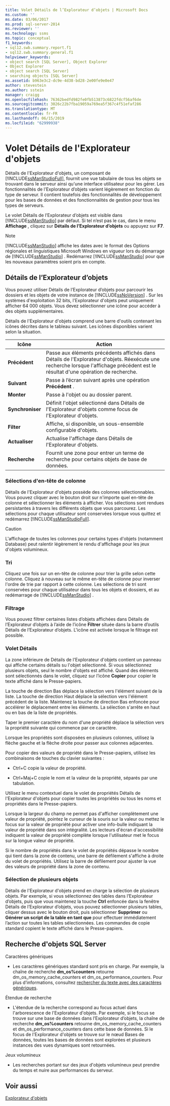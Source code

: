 ```yaml
---
title: Volet Détails de l’Explorateur d’objets | Microsoft Docs
ms.custom: ''
ms.date: 03/06/2017
ms.prod: sql-server-2014
ms.reviewer: ''
ms.technology: ssms
ms.topic: conceptual
f1_keywords:
- sql12.swb.summary.report.f1
- sql12.swb.summary.general.f1
helpviewer_keywords:
- object search [SQL Server], Object Explorer
- Object Explorer
- object search [SQL Server]
- searching objects [SQL Server]
ms.assetid: b963e3c2-dc9e-4d38-bd28-2e00fe9e0e47
author: stevestein
ms.author: sstein
manager: craigg
ms.openlocfilehash: 76362bedfd982fe0fb513873c6822fdcf56af6de
ms.sourcegitcommit: 3026c22b7fba19059a769ea5f367c4f51efaf286
ms.translationtype: MT
ms.contentlocale: fr-FR
ms.lasthandoff: 06/15/2019
ms.locfileid: "62999938"
---
```

# <a name="object-explorer-details-pane"></a>Volet Détails de l'Explorateur d'objets
  Détails de l'Explorateur d'objets, un composant de [!INCLUDE[ssManStudioFull](../../includes/ssmanstudiofull-md.md)], fournit une vue tabulaire de tous les objets se trouvant dans le serveur ainsi qu'une interface utilisateur pour les gérer. Les fonctionnalités de l’Explorateur d’objets varient légèrement en fonction du type de serveur. Il contient toutefois des fonctionnalités de développement pour les bases de données et des fonctionnalités de gestion pour tous les types de serveurs.  
  
 Le volet Détails de l’Explorateur d’objets est visible dans [!INCLUDE[ssManStudio](../../includes/ssmanstudio-md.md)] par défaut. Si tel n’est pas le cas, dans le menu **Affichage** , cliquez sur **Détails de l’Explorateur d’objets** ou appuyez sur **F7**.  
  
> [!NOTE]  
>  [!INCLUDE[ssManStudio](../../includes/ssmanstudio-md.md)] affiche les dates avec le format des Options régionales et linguistiques Microsoft Windows en vigueur lors du démarrage de [!INCLUDE[ssManStudio](../../includes/ssmanstudio-md.md)] . Redémarrez [!INCLUDE[ssManStudio](../../includes/ssmanstudio-md.md)] pour que les nouveaux paramètres soient pris en compte.  
  
## <a name="object-explorer-details"></a>Détails de l’Explorateur d’objets  
 Vous pouvez utiliser Détails de l’Explorateur d’objets pour parcourir les dossiers et les objets de votre instance de [!INCLUDE[ssNoVersion](../../includes/ssnoversion-md.md)] . Sur les systèmes d'exploitation 32 bits, l'Explorateur d'objets peut uniquement afficher 64 000 objets. Vous devez sélectionner une icône pour accéder à des objets supplémentaires.  
  
 Détails de l'Explorateur d'objets comprend une barre d'outils contenant les icônes décrites dans le tableau suivant. Les icônes disponibles varient selon la situation.  
  
|Icône|Action|  
|----------|------------|  
|**Précédent**|Passe aux éléments précédents affichés dans Détails de l'Explorateur d'objets. Réexécute une recherche lorsque l'affichage précédent est le résultat d'une opération de recherche.|  
|**Suivant**|Passe à l’écran suivant après une opération **Précédent** .|  
|**Monter**|Passe à l'objet ou au dossier parent.|  
|**Synchroniser**|Définit l'objet sélectionné dans Détails de l'Explorateur d'objets comme focus de l'Explorateur d'objets.|  
|**Filter**|Affiche, si disponible, un sous-ensemble configurable d'objets.|  
|**Actualiser**|Actualise l'affichage dans Détails de l'Explorateur d'objets.|  
|**Recherche**|Fournit une zone pour entrer un terme de recherche pour certains objets de base de données.|  
  
### <a name="column-header-selections"></a>Sélections d'en-tête de colonne  
 Détails de l'Explorateur d'objets possède des colonnes sélectionnables. Vous pouvez cliquer avec le bouton droit sur n'importe quel en-tête de colonne et sélectionner les éléments à afficher. Vos sélections sont rendues persistantes à travers les différents objets que vous parcourez. Les sélections pour chaque utilisateur sont conservées lorsque vous quittez et redémarrez [!INCLUDE[ssManStudioFull](../../includes/ssmanstudiofull-md.md)].  
  
> [!CAUTION]  
>  L'affichage de toutes les colonnes pour certains types d'objets (notamment Database) peut ralentir légèrement le rendu d'affichage pour les jeux d'objets volumineux.  
  
### <a name="sorting"></a>Tri  
 Cliquez une fois sur un en-tête de colonne pour trier la grille selon cette colonne. Cliquez à nouveau sur le même en-tête de colonne pour inverser l'ordre de trie par rapport à cette colonne. Les sélections de tri sont conservées pour chaque utilisateur dans tous les objets et dossiers, et au redémarrage de [!INCLUDE[ssManStudio](../../includes/ssmanstudio-md.md)] .  
  
### <a name="filtering"></a>Filtrage  
 Vous pouvez filtrer certaines listes d’objets affichées dans Détails de l’Explorateur d’objets à l’aide de l’icône **Filtrer** située dans la barre d’outils Détails de l’Explorateur d’objets. L'icône est activée lorsque le filtrage est possible.  
  
### <a name="details-pane"></a>Volet Détails  
 La zone inférieure de Détails de l'Explorateur d'objets contient un panneau qui affiche certains détails su l'objet sélectionné. Si vous sélectionnez plusieurs objets, seul le nombre d'objets est affiché. Quand des éléments sont sélectionnés dans le volet, cliquez sur l’icône **Copier** pour copier le texte affiché dans le Presse-papiers.  
  
 La touche de direction Bas déplace la sélection vers l'élément suivant de la liste. La touche de direction Haut déplace la sélection vers l'élément précédent de la liste. Maintenez la touche de direction Bas enfoncée pour accélérer le déplacement entre les éléments. La sélection s'arrête en haut ou en bas de la liste de propriétés.  
  
 Taper le premier caractère du nom d'une propriété déplace la sélection vers la propriété suivante qui commence par ce caractère.  
  
 Lorsque les propriétés sont disposées en plusieurs colonnes, utilisez la flèche gauche et la flèche droite pour passer aux colonnes adjacentes.  
  
 Pour copier des valeurs de propriété dans le Presse-papiers, utilisez les combinaisons de touches du clavier suivantes :  
  
-   Ctrl+C copie la valeur de propriété.  
  
-   Ctrl+Maj+C copie le nom et la valeur de la propriété, séparés par une tabulation.  
  
 Utilisez le menu contextuel dans le volet de propriétés Détails de l'Explorateur d'objets pour copier toutes les propriétés ou tous les noms et propriétés dans le Presse-papiers.  
  
 Lorsque la largeur du champ ne permet pas d'afficher complètement une valeur de propriété, pointez le curseur de la souris sur la valeur ou mettez le focus sur la valeur de propriété pour activer une info-bulle indiquant la valeur de propriété dans son intégralité. Les lecteurs d'écran d'accessibilité indiquent la valeur de propriété complète lorsque l'utilisateur met le focus sur la longue valeur de propriété.  
  
 Si le nombre de propriétés dans le volet de propriétés dépasse le nombre qui tient dans la zone de contenu, une barre de défilement s'affiche à droite du volet de propriétés. Utilisez la barre de défilement pour ajuster la vue des valeurs de propriété dans la zone de contenu.  
  
### <a name="multiple-object-selection"></a>Sélection de plusieurs objets  
 Détails de l'Explorateur d'objets prend en charge la sélection de plusieurs objets. Par exemple, si vous sélectionnez des tables dans l’Explorateur d’objets, puis que vous maintenez la touche **Ctrl** enfoncée dans la fenêtre Détails de l’Explorateur d’objets, vous pouvez sélectionner plusieurs tables, cliquer dessus avec le bouton droit, puis sélectionner **Supprimer** ou **Générer un script de la table en tant que** pour effectuer immédiatement l’action sur toutes les tables sélectionnées. Les commandes de copie standard copient le texte affiché dans le Presse-papiers.  
  
## <a name="sql-server-object-search"></a>Recherche d'objets SQL Server  
 Caractères génériques  
  
-   Les caractères génériques standard sont pris en charge. Par exemple, la chaîne de recherche **dm_os%counters** retourne dm_os_memory_cache_counters et dm_os_performance_counters. Pour plus d’informations, consultez [rechercher du texte avec des caractères génériques](../../relational-databases/scripting/search-text-with-wildcards.md).  
  
 Étendue de recherche  
  
-   L'étendue de la recherche correspond au focus actuel dans l'arborescence de l'Explorateur d'objets. Par exemple, si le focus se trouve sur une base de données dans l’Explorateur d’objets, la chaîne de recherche **dm_os%counters** retourne dm_os_memory_cache_counters et dm_os_performance_counters dans cette base de données. Si le focus de l'Explorateur d'objets se trouve sur le nœud Bases de données, toutes les bases de données sont explorées et plusieurs instances des vues dynamiques sont retournées.  
  
 Jeux volumineux  
  
-   Les recherches portant sur des jeux d'objets volumineux peut prendre du temps et nuire aux performances du serveur.  
  
## <a name="see-also"></a>Voir aussi  
 [Explorateur d'objets](object-explorer.md)  
  
  
